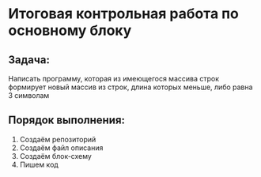# Итоговая контрольная работа по основному блоку

## Задача:

Написать программу, которая из имеющегося массива строк формирует новый массив из строк, длина которых меньше, либо равна 3 символам


## Порядок выполнения:
1. Создаём репозиторий
2. Создаём файл описания
3. Создаём блок-схему
4. Пишем код
